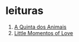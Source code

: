 # leituras

1. [A Quinta dos Animais](a-quinta-dos-animais.md)
2. [Little Momentos of Love](little-moments-of-love.md)